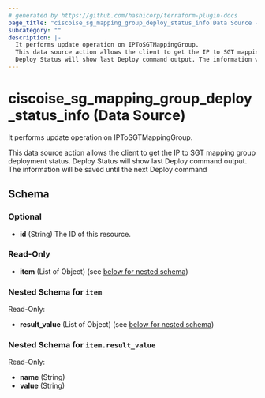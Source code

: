 ```yaml
---
# generated by https://github.com/hashicorp/terraform-plugin-docs
page_title: "ciscoise_sg_mapping_group_deploy_status_info Data Source - terraform-provider-ciscoise"
subcategory: ""
description: |-
  It performs update operation on IPToSGTMappingGroup.
  This data source action allows the client to get the IP to SGT mapping group deployment status.
  Deploy Status will show last Deploy command output. The information will be saved until the next Deploy command
---
```


# ciscoise_sg_mapping_group_deploy_status_info (Data Source)

It performs update operation on IPToSGTMappingGroup.

This data source action allows the client to get the IP to SGT mapping group deployment status.
Deploy Status will show last Deploy command output. The information will be saved until the next Deploy command



<!-- schema generated by tfplugindocs -->
## Schema

### Optional

- **id** (String) The ID of this resource.

### Read-Only

- **item** (List of Object) (see [below for nested schema](#nestedatt--item))

<a id="nestedatt--item"></a>
### Nested Schema for `item`

Read-Only:

- **result_value** (List of Object) (see [below for nested schema](#nestedobjatt--item--result_value))

<a id="nestedobjatt--item--result_value"></a>
### Nested Schema for `item.result_value`

Read-Only:

- **name** (String)
- **value** (String)


